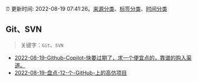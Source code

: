 :alarm_clock: 更新时间: 2022-08-19 07:41:26。[来源分类](../README.md)、[标签分类](../TAGS.md)、[时间分类](../TIMELINE.md)

## Git、SVN


> 关键字：`Git`、`SVN`



- [2022-08-19-Github-Copilot-快要过期了，求一个便宜点的，靠谱的购入渠道。](https://www.v2ex.com/t/873999) 
- [2022-08-19-盘点-12-个-GitHub-上的高仿项目](https://toutiao.io/k/qnypq61) 